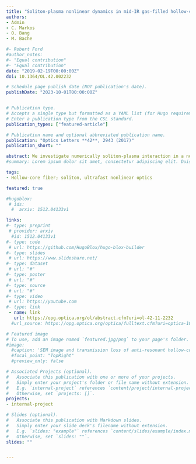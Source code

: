 ```yaml
---
title: "Soliton-plasma nonlinear dynamics in mid-IR gas-filled hollow-core fibers"
authors:
- Admin
- C. Markos
- O. Bang
- M. Bache

#- Robert Ford
#author_notes:
#- "Equal contribution"
#- "Equal contribution"
date: "2019-02-19T00:00:00Z"
doi: 10.1364/OL.42.002232

# Schedule page publish date (NOT publication's date).
publishDate: "2023-10-01T00:00:00Z"


# Publication type.
# Accepts a single type but formatted as a YAML list (for Hugo requirements).
# Enter a publication type from the CSL standard.
publication_types: ["featured-article"]

# Publication name and optional abbreviated publication name.
publication: "Optics Letters **42**, 2943 (2017)"
publication_short: ""

abstract: We investigate numerically soliton-plasma interaction in a noble-gas-filled silica hollow-core anti-resonant fiber pumped in the mid-IR at 3.0 μm. We observe multiple soliton self-compression stages due to distinct stages where either the self-focusing or the self-defocusing nonlinearity dominates. Specifically, the parameters may be tuned so the competing plasma self-defocusing nonlinearity only dominates over the Kerr self-focusing nonlinearity around the soliton self-compression stage, where the increasing peak intensity on the leading pulse edge initiates a competing self-defocusing plasma nonlinearity acting nonlocally on the trailing edge, effectively preventing soliton formation there. As the plasma switches off after the self-compression stage, self-focusing dominates again, initiating another soliton self-compression stage in the trailing edge. This process is accompanied by supercontinuum generation spanning 1–4 μm. We find that the spectral coherence drops as the secondary compression stage is initiated.
#summary: Lorem ipsum dolor sit amet, consectetur adipiscing elit. Duis posuere tellus ac convallis placerat. Proin tincidunt magna sed ex sollicitudin condimentum.

tags:
- Hollow-core fiber; soliton, ultrafast nonlinear optics

featured: true

#hugoblox:
 # ids:
  #  arxiv: 1512.04133v1

links:
#- type: preprint
 # provider: arxiv
  #id: 1512.04133v1
#- type: code
 # url: https://github.com/HugoBlox/hugo-blox-builder
#- type: slides
 # url: https://www.slideshare.net/
#- type: dataset
 # url: "#"
#- type: poster
 # url: "#"
#- type: source
 # url: "#"
#- type: video
 # url: https://youtube.com
#- type: link
 - name: link
   url: https://opg.optica.org/ol/abstract.cfm?uri=ol-42-11-2232
  #url_source: https://opg.optica.org/optica/fulltext.cfm?uri=optica-10-10-1253

# Featured image
# To use, add an image named `featured.jpg/png` to your page's folder. 
#image:
  #caption: 'SEM image and transmission loss of anti-resonant hollow-core fiber'
  #focal_point: "TopRight"
  #preview_only: false

# Associated Projects (optional).
#   Associate this publication with one or more of your projects.
#   Simply enter your project's folder or file name without extension.
#   E.g. `internal-project` references `content/project/internal-project/index.md`.
#   Otherwise, set `projects: []`.
projects:
- internal-project

# Slides (optional).
#   Associate this publication with Markdown slides.
#   Simply enter your slide deck's filename without extension.
#   E.g. `slides: "example"` references `content/slides/example/index.md`.
#   Otherwise, set `slides: ""`.
slides: ""


---
```

